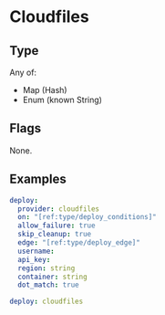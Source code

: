 # Cloudfiles



## Type

Any of:

* Map (Hash)
* Enum (known String)

## Flags

None.


## Examples

```yaml
deploy:
  provider: cloudfiles
  on: "[ref:type/deploy_conditions]"
  allow_failure: true
  skip_cleanup: true
  edge: "[ref:type/deploy_edge]"
  username: 
  api_key: 
  region: string
  container: string
  dot_match: true
```

```yaml
deploy: cloudfiles

```
